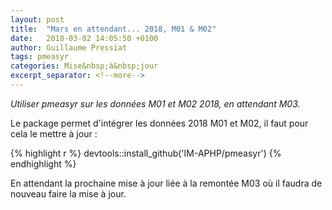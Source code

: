 ```yaml
---
layout: post
title:  "Mars en attendant... 2018, M01 & M02"
date:   2018-03-02 14:05:50 +0100
author: Guillaume Pressiat
tags: pmeasyr
categories: Mise&nbsp;à&nbsp;jour
excerpt_separator: <!--more-->
---
```



*Utiliser pmeasyr sur les données M01 et M02 2018, en attendant M03.*

<!--more-->


Le package permet d'intégrer les données 2018 M01 et M02, il faut pour cela le mettre à jour :


{% highlight r %}
devtools::install_github('IM-APHP/pmeasyr')
{% endhighlight %}

En attendant la prochaine mise à jour liée à la remontée M03 où il faudra de nouveau faire la mise à jour.
